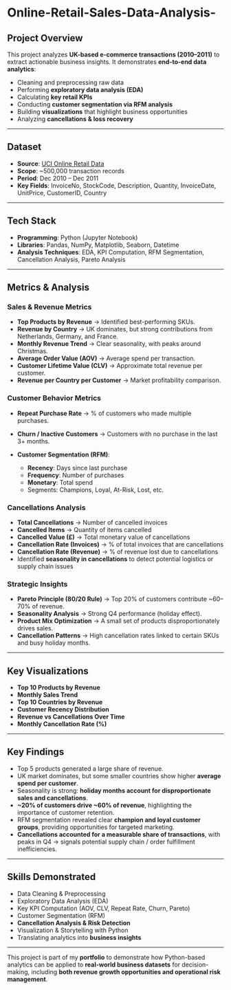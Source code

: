 # Online-Retail-Sales-Data-Analysis-

## Project Overview

This project analyzes **UK-based e-commerce transactions (2010–2011)** to extract actionable business insights. It demonstrates **end-to-end data analytics**:

* Cleaning and preprocessing raw data
* Performing **exploratory data analysis (EDA)**
* Calculating **key retail KPIs**
* Conducting **customer segmentation via RFM analysis**
* Building **visualizations** that highlight business opportunities
* Analyzing **cancellations & loss recovery**

---

## Dataset

* **Source**: [UCI Online Retail Data](https://archive.ics.uci.edu/ml/datasets/online+retail)
* **Scope**: \~500,000 transaction records
* **Period**: Dec 2010 – Dec 2011
* **Key Fields**: InvoiceNo, StockCode, Description, Quantity, InvoiceDate, UnitPrice, CustomerID, Country

---

## Tech Stack

* **Programming**: Python (Jupyter Notebook)
* **Libraries**: Pandas, NumPy, Matplotlib, Seaborn, Datetime
* **Analysis Techniques**: EDA, KPI Computation, RFM Segmentation, Cancellation Analysis, Pareto Analysis

---

## Metrics & Analysis

### Sales & Revenue Metrics

* **Top Products by Revenue** → Identified best-performing SKUs.
* **Revenue by Country** → UK dominates, but strong contributions from Netherlands, Germany, and France.
* **Monthly Revenue Trend** → Clear seasonality, with peaks around Christmas.
* **Average Order Value (AOV)** → Average spend per transaction.
* **Customer Lifetime Value (CLV)** → Approximate total revenue per customer.
* **Revenue per Country per Customer** → Market profitability comparison.

### Customer Behavior Metrics

* **Repeat Purchase Rate** → % of customers who made multiple purchases.
* **Churn / Inactive Customers** → Customers with no purchase in the last 3+ months.
* **Customer Segmentation (RFM)**:

  * **Recency**: Days since last purchase
  * **Frequency**: Number of purchases
  * **Monetary**: Total spend
  * Segments: Champions, Loyal, At-Risk, Lost, etc.

### Cancellations Analysis

* **Total Cancellations** → Number of cancelled invoices
* **Cancelled Items** → Quantity of items cancelled
* **Cancelled Value (£)** → Total monetary value of cancellations
* **Cancellation Rate (Invoices)** → % of total invoices that are cancellations
* **Cancellation Rate (Revenue)** → % of revenue lost due to cancellations
* Identified **seasonality in cancellations** to detect potential logistics or supply chain issues

### Strategic Insights

* **Pareto Principle (80/20 Rule)** → Top 20% of customers contribute \~60–70% of revenue.
* **Seasonality Analysis** → Strong Q4 performance (holiday effect).
* **Product Mix Optimization** → A small set of products disproportionately drives sales.
* **Cancellation Patterns** → High cancellation rates linked to certain SKUs and busy holiday months.

---

## Key Visualizations  

- **Top 10 Products by Revenue**  
- **Monthly Sales Trend**  
- **Top 10 Countries by Revenue**  
- **Customer Recency Distribution**  
- **Revenue vs Cancellations Over Time**  
- **Monthly Cancellation Rate (%)**  

---

## Key Findings

* Top 5 products generated a large share of revenue.
* UK market dominates, but some smaller countries show higher **average spend per customer**.
* Seasonality is strong: **holiday months account for disproportionate sales and cancellations**.
* **\~20% of customers drive \~60% of revenue**, highlighting the importance of customer retention.
* RFM segmentation revealed clear **champion and loyal customer groups**, providing opportunities for targeted marketing.
* **Cancellations accounted for a measurable share of transactions**, with peaks in Q4 → signals potential supply chain / order fulfillment inefficiencies.

---

## Skills Demonstrated

* Data Cleaning & Preprocessing
* Exploratory Data Analysis (EDA)
* Key KPI Computation (AOV, CLV, Repeat Rate, Churn, Pareto)
* Customer Segmentation (RFM)
* **Cancellation Analysis & Risk Detection**
* Visualization & Storytelling with Python
* Translating analytics into **business insights**

---

This project is part of my **portfolio** to demonstrate how Python-based analytics can be applied to **real-world business datasets** for decision-making, including **both revenue growth opportunities and operational risk management**.
